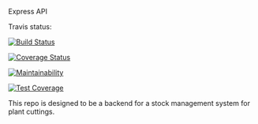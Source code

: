 Express API

Travis status:

[![Build Status](https://travis-ci.com/Edward-Phillips/plantStock.svg?branch=plantStock)](https://travis-ci.com/Edward-Phillips/plantStock)

[![Coverage Status](https://coveralls.io/repos/github/Edward-Phillips/plantStock/badge.svg)](https://coveralls.io/github/Edward-Phillips/plantStock)

[![Maintainability](https://api.codeclimate.com/v1/badges/35be65ea2ae5dd89f775/maintainability)](https://codeclimate.com/github/Edward-Phillips/plantStock/maintainability)

[![Test Coverage](https://api.codeclimate.com/v1/badges/35be65ea2ae5dd89f775/test_coverage)](https://codeclimate.com/github/Edward-Phillips/plantStock/test_coverage)

This repo is designed to be a backend for a stock management system for plant cuttings.
